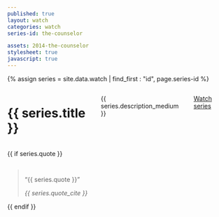 ```yaml
---
published: true
layout: watch
categories: watch
series-id: the-counselor

assets: 2014-the-counselor
stylesheet: true
javascript: true
---
```


{% assign series = site.data.watch | find_first : "id", page.series-id %}

<div class="page-section section-first the-counselor-bg-1 section-light" data-stellar-background-ratio="0.9">
  <div class="the-counselor-bg-2-wrapper">
    <div class="the-counselor-bg-2" data-stellar-background-ratio="0.8"></div>
  </div>

  <div class="row">
    <div class="medium-6 large-4 columns">
    </div>
    <div class="medium-6 large-7 columns">
      <h1 class="series-title">{{ series.title }}</h1>
      <p>{{ series.description_medium }}</p>
      <p><a href="#messages" class="action">Watch series <i class="icon icon-arrow-down-2"></i></a></p>
    </div>
  </div>
</div>

{{ if series.quote }}
<div class="page-section section-light the-counselor-2">
<div class="row">
  <div class="medium-12 columns">
    <blockquote class="quote-large">
      <p>“{{ series.quote }}”</p>
      <cite>{{ series.quote_cite }}</cite>
    </blockquote>
  </div>
</div>
</div>
{{ endif }}
